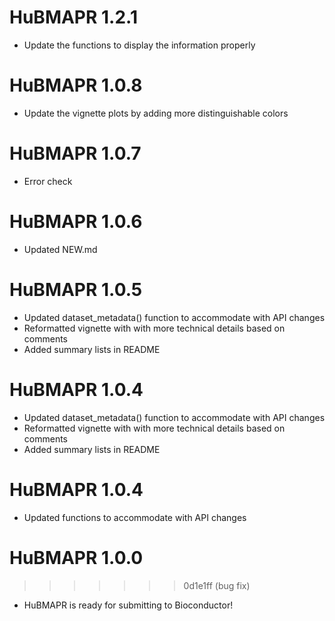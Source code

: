# HuBMAPR 1.2.1

* Update the functions to display the information properly

# HuBMAPR 1.0.8

* Update the vignette plots by adding more distinguishable colors

# HuBMAPR 1.0.7

* Error check

# HuBMAPR 1.0.6

* Updated NEW.md

# HuBMAPR 1.0.5

* Updated dataset_metadata() function to accommodate with API changes 
* Reformatted vignette with with more technical details based on comments
* Added summary lists in README

# HuBMAPR 1.0.4

* Updated dataset_metadata() function to accommodate with API changes 
* Reformatted vignette with with more technical details based on comments
* Added summary lists in README

# HuBMAPR 1.0.4

* Updated functions to accommodate with API changes 

# HuBMAPR 1.0.0
>>>>>>> 0d1e1ff (bug fix)

* HuBMAPR is ready for submitting to Bioconductor!
